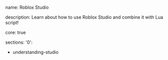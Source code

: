 name: Roblox Studio

description: Learn about how to use Roblox Studio and combine it with Lua script!

core: true

sections: 
    '0': 
- understanding-studio
